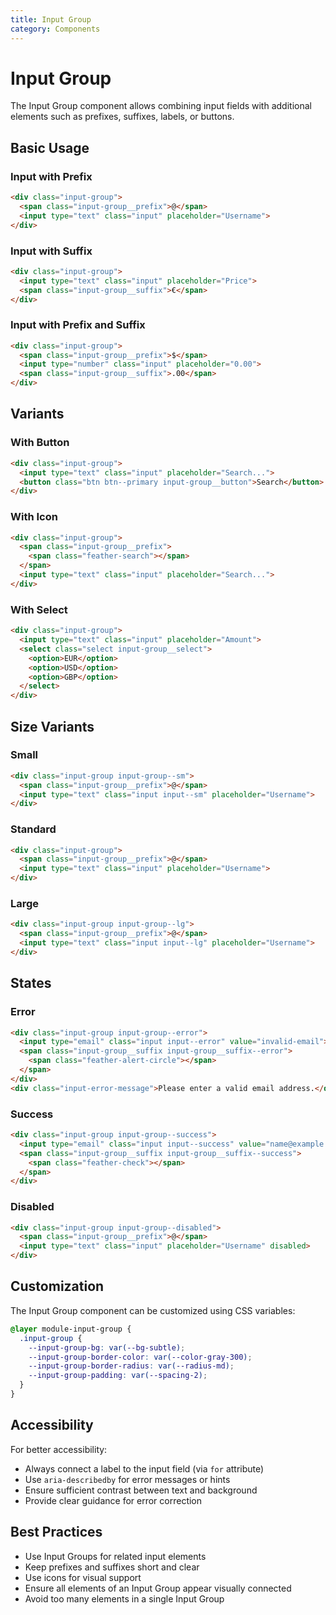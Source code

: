 ```yaml
---
title: Input Group
category: Components
---
```


# Input Group

The Input Group component allows combining input fields with additional elements such as prefixes, suffixes, labels, or buttons.

## Basic Usage

### Input with Prefix

```html
<div class="input-group">
  <span class="input-group__prefix">@</span>
  <input type="text" class="input" placeholder="Username">
</div>
```

### Input with Suffix

```html
<div class="input-group">
  <input type="text" class="input" placeholder="Price">
  <span class="input-group__suffix">€</span>
</div>
```

### Input with Prefix and Suffix

```html
<div class="input-group">
  <span class="input-group__prefix">$</span>
  <input type="number" class="input" placeholder="0.00">
  <span class="input-group__suffix">.00</span>
</div>
```

## Variants

### With Button

```html
<div class="input-group">
  <input type="text" class="input" placeholder="Search...">
  <button class="btn btn--primary input-group__button">Search</button>
</div>
```

### With Icon

```html
<div class="input-group">
  <span class="input-group__prefix">
    <span class="feather-search"></span>
  </span>
  <input type="text" class="input" placeholder="Search...">
</div>
```

### With Select

```html
<div class="input-group">
  <input type="text" class="input" placeholder="Amount">
  <select class="select input-group__select">
    <option>EUR</option>
    <option>USD</option>
    <option>GBP</option>
  </select>
</div>
```

## Size Variants

### Small

```html
<div class="input-group input-group--sm">
  <span class="input-group__prefix">@</span>
  <input type="text" class="input input--sm" placeholder="Username">
</div>
```

### Standard

```html
<div class="input-group">
  <span class="input-group__prefix">@</span>
  <input type="text" class="input" placeholder="Username">
</div>
```

### Large

```html
<div class="input-group input-group--lg">
  <span class="input-group__prefix">@</span>
  <input type="text" class="input input--lg" placeholder="Username">
</div>
```

## States

### Error

```html
<div class="input-group input-group--error">
  <input type="email" class="input input--error" value="invalid-email">
  <span class="input-group__suffix input-group__suffix--error">
    <span class="feather-alert-circle"></span>
  </span>
</div>
<div class="input-error-message">Please enter a valid email address.</div>
```

### Success

```html
<div class="input-group input-group--success">
  <input type="email" class="input input--success" value="name@example.com">
  <span class="input-group__suffix input-group__suffix--success">
    <span class="feather-check"></span>
  </span>
</div>
```

### Disabled

```html
<div class="input-group input-group--disabled">
  <span class="input-group__prefix">@</span>
  <input type="text" class="input" placeholder="Username" disabled>
</div>
```

## Customization

The Input Group component can be customized using CSS variables:

```css
@layer module-input-group {
  .input-group {
    --input-group-bg: var(--bg-subtle);
    --input-group-border-color: var(--color-gray-300);
    --input-group-border-radius: var(--radius-md);
    --input-group-padding: var(--spacing-2);
  }
}
```

## Accessibility

For better accessibility:

- Always connect a label to the input field (via `for` attribute)
- Use `aria-describedby` for error messages or hints
- Ensure sufficient contrast between text and background
- Provide clear guidance for error correction

## Best Practices

- Use Input Groups for related input elements
- Keep prefixes and suffixes short and clear
- Use icons for visual support
- Ensure all elements of an Input Group appear visually connected
- Avoid too many elements in a single Input Group 